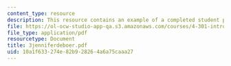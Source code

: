 ```yaml
---
content_type: resource
description: This resource contains an example of a completed student project.
file: https://ol-ocw-studio-app-qa.s3.amazonaws.com/courses/4-301-introduction-to-the-visual-arts-spring-2007/10a1f633274e82b928264a6a75caaa27_3jenniferdeboer.pdf
file_type: application/pdf
resourcetype: Document
title: 3jenniferdeboer.pdf
uid: 10a1f633-274e-82b9-2826-4a6a75caaa27
---
```

